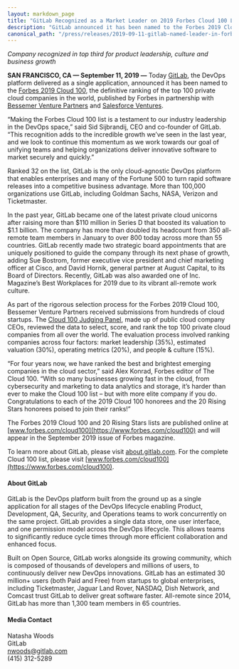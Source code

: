 ```yaml
---
layout: markdown_page
title: "GitLab Recognized as a Market Leader on 2019 Forbes Cloud 100 List"
description: "GitLab announced it has been named to the Forbes 2019 Cloud 100. Read more!"
canonical_path: "/press/releases/2019-09-11-gitlab-named-leader-in-forbes-cloud-100-list.html"
---
```


_Company recognized in top third for product leadership, culture and business growth_

**SAN FRANCISCO, CA — September 11, 2019 —** Today [GitLab](https://about.gitlab.com/), the DevOps platform delivered as a single application, announced it has been named to the [Forbes 2019 Cloud 100](http://www.forbes.com/cloud100), the definitive ranking of the top 100 private cloud companies in the world, published by Forbes in partnership with [Bessemer Venture Partners](https://www.bvp.com/) and [Salesforce Ventures](https://www.salesforce.com/company/ventures/).

“Making the Forbes Cloud 100 list is a testament to our industry leadership in the DevOps space,” said Sid Sijbrandij, CEO and co-founder of GitLab. “This recognition adds to the incredible growth we’ve seen in the last year, and we look to continue this momentum as we work towards our goal of unifying teams and helping organizations deliver innovative software to market securely and quickly.”

Ranked 32 on the list, GitLab is the only cloud-agnostic DevOps platform that enables enterprises and many of the Fortune 500 to turn rapid software releases into a competitive business advantage. More than 100,000 organizations use GitLab, including Goldman Sachs, NASA, Verizon and Ticketmaster. 

In the past year, GitLab became one of the latest private cloud unicorns after raising more than $110 million in Series D that boosted its valuation to $1.1 billion. The company has more than doubled its headcount from 350 all-remote team members in January to over 800 today across more than 55 countries. GitLab recently made two strategic board appointments that are uniquely positioned to guide the company through its next phase of growth, adding Sue Bostrom, former executive vice president and chief marketing officer at Cisco, and David Hornik, general partner at August Capital, to its Board of Directors. Recently, GitLab was also awarded one of Inc. Magazine’s Best Workplaces for 2019 due to its vibrant all-remote work culture. 

As part of the rigorous selection process for the Forbes 2019 Cloud 100, Bessemer Venture Partners received submissions from hundreds of cloud startups. The [Cloud 100 Judging Panel](http://thecloud100.com/judges), made up of public cloud company CEOs, reviewed the data to select, score, and rank the top 100 private cloud companies from all over the world. The evaluation process involved ranking companies across four factors: market leadership (35%), estimated valuation (30%), operating metrics (20%), and people & culture (15%).
 
“For four years now, we have ranked the best and brightest emerging companies in the cloud sector,” said Alex Konrad, Forbes editor of The Cloud 100. “With so many businesses growing fast in the cloud, from cybersecurity and marketing to data analytics and storage, it’s harder than ever to make the Cloud 100 list – but with more elite company if you do. Congratulations to each of the 2019 Cloud 100 honorees and the 20 Rising Stars honorees poised to join their ranks!” 
 
The Forbes 2019 Cloud 100 and 20 Rising Stars lists are published online at [www.forbes.com/cloud100](https://www.forbes.com/cloud100) and will appear in the September 2019 issue of Forbes magazine.
 
To learn more about GitLab, please visit [about.gitlab.com](https://about.gitlab.com). For the complete Cloud 100 list, please visit [www.forbes.com/cloud100](https://www.forbes.com/cloud100).

#### About GitLab
GitLab is the DevOps platform built from the ground up as a single application for all stages of the DevOps lifecycle enabling Product, Development, QA, Security, and Operations teams to work concurrently on the same project. GitLab provides a single data store, one user interface, and one permission model across the DevOps lifecycle. This allows teams to significantly reduce cycle times through more efficient collaboration and enhanced focus.

Built on Open Source, GitLab works alongside its growing community, which is composed of thousands of developers and millions of users, to continuously deliver new DevOps innovations. GitLab has an estimated 30 million+ users (both Paid and Free) from startups to global enterprises, including Ticketmaster, Jaguar Land Rover, NASDAQ, Dish Network, and Comcast trust GitLab to deliver great software faster. All-remote since 2014, GitLab has more than 1,300 team members in 65 countries.

#### Media Contact
Natasha Woods
<br> 
GitLab
<br> 
nwoods@gitlab.com
<br>
(415) 312-5289
